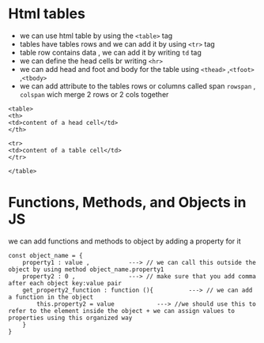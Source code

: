 # Html tables 
 
+ we can use html table by using the `<table>` tag  
+ tables have tables rows and we can add it by using `<tr>` tag
+ table row contains data , we can add it by writing `td` tag 
+ we can define the head cells br writing `<hr>`
+ we can add head and foot and body for the table using  `<thead>`  ,`<tfoot>` ,`<tbody>`
+ we can add attribute to the tables rows or columns called span `rowspan` , `colspan` wich merge 2 rows or 2 cols together

```
<table>
<th>
<td>content of a head cell</td>
</th>

<tr>
<td>content of a table cell</td>
</tr>

</table>
```

# Functions, Methods, and Objects in JS 

we can add functions and methods to object by adding a property for it 

```
const object_name = { 
    property1 : value ,           ---> // we can call this outside the object by using method object_name.property1
    property2 : 0 ,               ---> // make sure that you add comma after each object key:value pair
    get_property2_function : function (){          ---> // we can add a function in the object 
        this.property2 = value            ---> //we should use this to refer to the element inside the object + we can assign values to     properties using this organized way
    }
}
```

